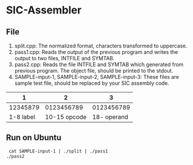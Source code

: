 # SIC-Assembler

## File
1. split.cpp: The normalized format, characters transformed to uppercase.
2. pass1.cpp: Reads the output of the previous program and writes the output to two files, INTFILE and SYMTAB.
3. pass2.cpp: Reads the file INTFILE and SYMTAB which generated from previous program. The object file, should be printed to the stdout.
4. SAMPLE-input-1, SAMPLE-input-2, SAMPLE-input-3: These files are sample test file, should be replaced by your SIC assembly code.

| 1 | 2 | 3 |
| ------------- | ------------- | ------------- |
| 12345879  | 0123456789  | 0123456789  |
| 1-8 label  | 10-15 opcode  | 18- operand  |

## Run on Ubuntu
```
 cat SAMPLE-input-1 | ./split | ./pass1
./pass2
```
